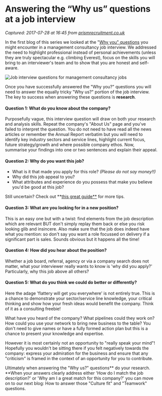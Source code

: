 # Answering the “Why us” questions at a job interview

_Captured: 2017-07-28 at 16:45 from [prismrecruitment.co.uk](https://prismrecruitment.co.uk/management-consultancy-job-interview/?ref=quuu&utm_content=bufferd9f0f&utm_medium=social&utm_source=twitter.com&utm_campaign=buffer)_

In the first blog of this series we looked at the "[Why you" questions](https://prismrecruitment.co.uk/management-consultancy-recruitment-questions-best-interview-answers/) you might encounter in a management consultancy job interview. We addressed the need to highlight professional instead of personal achievements (unless they are truly spectacular e.g. climbing Everest), focus on the skills you will bring to an interviewer's team and to show that you are honest and self-aware.

![Job interview questions for management consultancy jobs](https://prismrecruitment.co.uk/wp-content/uploads/2016/07/HiRes1-1024x1024.jpg)

Once you have successfully answered the "Why you?" questions you will need to answer the equally tricky "Why us?" portion of the job interview. The key to success when answering these questions is **research**.

#### Question 1: What do you know about the company?

Purposefully vague, this interview question will draw on both your research and analysis skills. Repeat the company's "About Us" page and you've failed to interpret the question. You do not need to have read all the news articles or remember the Annual Report verbatim but you will need to identify key industry sectors and service lines, highlight current focus, future strategy/growth and where possible company ethos. Now, summarise your findings into one or two sentences and explain their appeal.

#### Question 2: Why do you want this job?

  * What is it that made you apply for this role? _(Please do not say money!!)_
  * Why did this job appeal to you?
  * What attributes and experience do you possess that make you believe you'd be good at this job?

Still uncertain? Check out **[this great guide**](https://www.themuse.com/advice/3-steps-for-answering-why-do-you-want-this-job) for more tips.

#### Question 3: What are you looking for in a new position?

This is an easy one but with a twist: find elements from the job description which are relevant BUT don't simply replay them back or else you risk looking glib and insincere. Also make sure that the job does indeed have what you mention: so don't say you want a role focussed on delivery if a significant part is sales. Sounds obvious but it happens all the time!

#### Question 4: How did you hear about the position?

Whether a job board, referral, agency or via a company search does not matter, what your interviewer really wants to know is 'why did you apply?' Particularly, why this job above all others?

#### Question 5: What do you think we could do better or differently?

Here the adage 'flattery will get you everywhere' is not entirely true. This is a chance to demonstrate your sector/service line knowledge, your critical thinking and show how your fresh ideas would benefit the company. Think of it as a consulting freebie!

What have you heard of the company? What pipelines could they work on? How could you use your network to bring new business to the table? You don't need to give names or have a fully formed action plan but this is a chance to present your knowledge and expertise.

However it is most certainly not an opportunity to "really speak your mind"! Hopefully you wouldn't be sitting there if you felt negatively towards the company: express your admiration for the business and ensure that any "criticism" is framed in the context of an opportunity for you to contribute.

Ultimately when answering the "Why us?" questions** do your research. **When your answers clearly address either 'How do I match the job description?' or 'Why am I a great match for this company?' you can move on to our next blog: How to answer those "Culture fit" and "Teamwork" questions.
